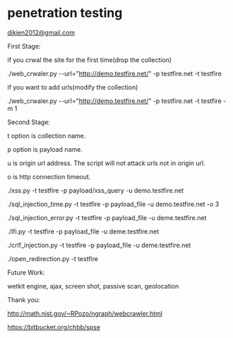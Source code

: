 penetration testing
=====================================================================================================

dikien2012@gmail.com

First Stage:

if you crwal the site for the first time(drop the collection)

./web_crwaler.py --url="http://demo.testfire.net/" -p testfire.net -t testfire


if you want to add urls(modify the collection)

./web_crwaler.py --url="http://demo.testfire.net/" -p testfire.net -t testfire -m 1

Second Stage:

t option is collection name.

p option is payload name.

u is origin url address. The script will not attack urls not in origin url.

o is http connection timeout.

./xss.py -t testfire -p payload/xss_query -u demo.testfire.net

./sql_injection_time.py -t testfire -p payload_file -u demo.testfire.net -o 3

./sql_injection_error.py -t testfire -p payload_file -u deme.testfire.net

./lfi.py -t testfire -p payload_file -u deme.testfire.net

./crlf_injection.py -t testfire -p payload_file -u deme.testfire.net

./open_redirection.py -t testfire

Future Work:

wetkit engine, ajax, screen shot, passive scan, geolocation

Thank you:

http://math.nist.gov/~RPozo/ngraph/webcrawler.html

https://bitbucket.org/chbb/spse
